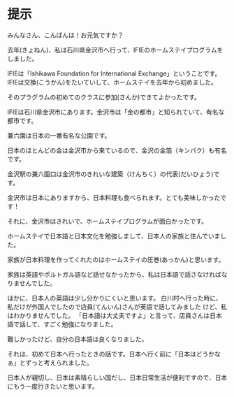 # 提示

みんなさん、こんばんは！お元気ですか？

去年(きょねん)、私は石川県金沢市へ行って、IFIEのホームステイプログラムをしました。

IFIEは「Ishikawa Foundation for International Exchange」ということです。
IFIEは交換(こうかん)をたいていして、ホームステイを去年から初めました。

そのプラグラムの初めてのクラスに参加(さんか)できてよかったです。

IFIEは石川県金沢市にあります。金沢市は「金の都市」と知られていて、有名な都市です。

兼六園は日本の一番有名な公園です。

日本のほとんどの金は金沢市から来ているので、金沢の金箔（キンパク）も有名です。

金沢駅の兼六園口は金沢市のきれいな建築（けんちく）の代表(だいひょう)です。

金沢市は日本にありますから、日本料理も食べられます。とても美味しかったです！

それに、金沢市はきれいで、ホームステイプログラムが面白かったです。

ホームステイで日本語と日本文化を勉強しまして、日本人の家族と住んでいました。

家族が日本料理を作ってくれたのはホームステイの圧巻(あっかん)と思います。

家族は英語やポルトガル語など話せなかったから、私は日本語で話さなければなりませんでした。

ほかに、日本人の英語は少し分かりにくいと思います。
白川村へ行った時に、私だけが外国人でしたので店員(てんいん)さんが英語で話してみました
けど、私はわかりませんでした。
「日本語は大丈夫ですよ」と言って、店員さんは日本語で話して、すごく勉強になりました。

難しかったけど、自分の日本語は良くなりました。

それは、初めて日本へ行ったときの話です。日本へ行く前に「日本はどうかなぁ」とずっと考えられました。

日本人が親切し、日本は素晴らしい国だし、日本日常生活が便利ですので、日本にもう一度行きたいと思います。
